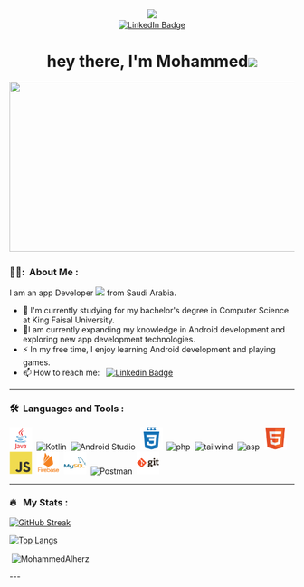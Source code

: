 

<div id="header" align="center">
  <img src="https://media.giphy.com/media/M9gbBd9nbDrOTu1Mqx/giphy.gif" width="200"/>
</div>
<div align="center">
    <a href="https://www.linkedin.com/in/mohammed-ali-alherz-2909251a3/"><img src="https://img.shields.io/badge/LinkedIn-blue?style=for-the-badge&logo=linkedin&logoColor=white" alt="LinkedIn Badge"></a>

</div>


  <h1 align="center">hey there, I'm Mohammed<img src="https://media.giphy.com/media/hvRJCLFzcasrR4ia7z/giphy.gif" width="40"></h1>
<p align="center"><img src="https://media.giphy.com/media/dWesBcTLavkZuG35MI/giphy.gif" width="600" height="300"  /></p>

### 👨‍💻: &nbsp;About Me :

I am an app Developer <img src="https://media.giphy.com/media/WUlplcMpOCEmTGBtBW/giphy.gif" width="30"> from Saudi Arabia.

- 🔭 I'm currently studying for my bachelor's degree in Computer Science at King Faisal University.
- 🌱I am currently expanding my knowledge in Android development and exploring new app development technologies.
- ⚡ In my free time, I enjoy learning Android development and playing games.
- 📫 How to reach me: &nbsp; [![Linkedin Badge](https://img.shields.io/badge/-Mohammed-blue?style=flat&logo=Linkedin&logoColor=white)](https://www.linkedin.com/in/mohammed-ali-alherz-2909251a3/)

---

### 🛠 &nbsp;Languages and Tools :

<p>
<img src="https://github.com/devicons/devicon/blob/master/icons/java/java-original-wordmark.svg" title="Java" alt="Java" width="40" height="40"/>&nbsp;
  <img src="https://logo-download.com/wp-content/data/images/png/Kotlin-logo.png" title="Kotlin" alt="Kotlin" width="40" height="40"/>&nbsp;
<img src="https://cdn.worldvectorlogo.com/logos/android-studio-1.svg" title="Android" alt="Android Studio" width="40" height="40"/>&nbsp;
<img src="https://github.com/devicons/devicon/blob/master/icons/css3/css3-plain-wordmark.svg"  title="CSS3" alt="CSS" width="40" height="40"/>&nbsp;
<img src="https://upload.wikimedia.org/wikipedia/commons/thumb/2/27/PHP-logo.svg/2560px-PHP-logo.svg.png"  title="php" alt="php" width="40" height="40"/>&nbsp;
<img src="https://cdn.worldvectorlogo.com/logos/tailwindcss.svg"  title="tailwind" alt="tailwind" width="40" height="40"/>&nbsp;
<img src="https://codeopinion.com/wp-content/uploads/2018/07/Bitmap-MEDIUM_ASP.NET-Core-Logo_2colors_Square_RGB.png"  title="asp" alt="asp" width="40" height="40"/>&nbsp;
<img src="https://github.com/devicons/devicon/blob/master/icons/html5/html5-original.svg" title="HTML5" alt="HTML" width="40" height="40"/>&nbsp;
<img src="https://github.com/devicons/devicon/blob/master/icons/javascript/javascript-original.svg" title="JavaScript" alt="JavaScript" width="40" height="40"/>&nbsp;
<img src="https://github.com/devicons/devicon/blob/master/icons/firebase/firebase-plain-wordmark.svg" title="Firebase" alt="Firebase" width="40" height="40"/>&nbsp;
<img src="https://github.com/devicons/devicon/blob/master/icons/mysql/mysql-original-wordmark.svg" title="MySQL"  alt="MySQL" width="40" height="40"/>&nbsp;
<img src="https://www.vectorlogo.zone/logos/getpostman/getpostman-icon.svg" title="Postman"  alt="Postman" width="40" height="40"/>&nbsp;
<img src="https://github.com/devicons/devicon/blob/master/icons/git/git-original-wordmark.svg" title="Git" alt="Git" width="40" height="40"/>&nbsp;
</p>

---

### 🔥 &nbsp; My Stats :
[![GitHub Streak](http://github-readme-streak-stats.herokuapp.com?user=MohammedAlherz&theme=dark&background=000000)](https://git.io/streak-stats)

[![Top Langs](https://github-readme-stats.vercel.app/api/top-langs/?username=MohammedAlherz&layout=compact&theme=vision-friendly-dark)](https://github.com/anuraghazra/github-readme-stats)
<p>&nbsp;<img align="center" src="https://github-readme-stats.vercel.app/api?username=MohammedAlherz&show_icons=true&locale=en&include_all_commits=true&count_private=true&theme=vision-friendly-dark" alt="MohammedAlherz" /></p>
---

